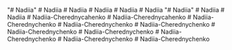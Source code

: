 "# Nadiia" 
#   N a d i i a  
 #   N a d i i a  
 #   N a d i i a  
 # Nadiia
#   N a d i i a  
 "# Nadiia" 
#   N a d i i a  
 # Nadiia
#   N a d i i a - C h e r e d n y c a h e n k o  
 #   N a d i i a - C h e r e d n y c a h e n k o  
 #   N a d i i a - C h e r e d n y c h e n k o  
 #   N a d i i a - C h e r e d n y c h e n k o  
 # Nadiia-Cherednychenko
#   N a d i i a - C h e r e d n y c h e n k o  
 # Nadiia-Cherednychenko
#   N a d i i a - C h e r e d n y c h e n k o  
 #   N a d i i a - C h e r e d n y c h e n k o  
 # Nadiia-Cherednychenko

